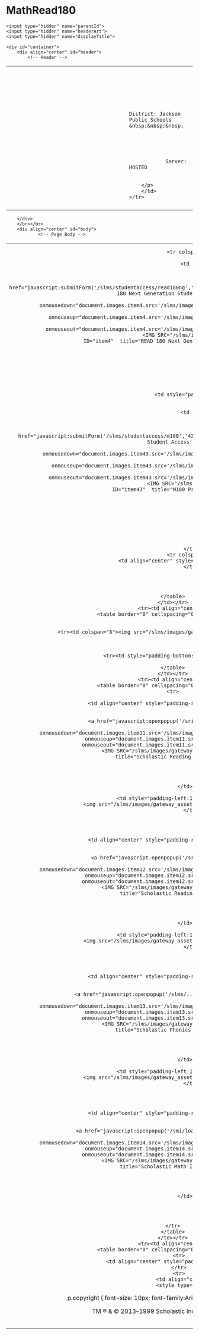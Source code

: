 # MathRead180








<!DOCTYPE HTML PUBLIC "-//W3C//DTD HTML 4.01 Transitional//EN">
<html>
  <head>
    <LINK REL="SHORTCUT ICON" HREF="/slms/images/gateway_assets/favicon.ico">
    <title>Scholastic Student Access</title>
<link type="text/css" href="css/educatorGateway.css" rel="stylesheet" />
<link type="text/css" href="css/gatewayBanner.css" rel="stylesheet" /> 
<script type='text/javascript'>

function getBaseUrlWithUCN() {
  var DUBSLASH = "://";
  var baseUrl  = "";
  var url      = (location.href);

  if(url.indexOf(DUBSLASH)>=0) {
    var cutIndex = url.indexOf(DUBSLASH)+DUBSLASH.length;
    baseUrl      = url.substring(0,cutIndex);
    url          = url.substring(cutIndex,url.length);
  }
  var elems = url.split('/',3);
  baseUrl  += elems[0] + '/' + elems[1];
  return baseUrl;
}

function openpopup1(pageUrl){
  var d = new Date().getTime();
  var r = Math.random();
  var dr = d + ";" + r;
  var url = pageUrl + "?cb=" + dr;
  winpops=window.open(url,"","width=screen.width,height=screen.height,top=0,left=0,scrollbars,location=no,");
}

function openpopup(pageUrl,winname)
{
	var d = new Date().getTime();
        var r = Math.random();
        var dr = d + ";" + r;
	var winurl = pageUrl + "?cb=" + dr;
    var winfeatures = "directories=no,menubar=no,status=no,titlebar=no,toolbar=no,top=0,left=0,resizeable=0,location=0,statusbar=0";
    winfeatures += ",height=" + screen.height + ",width=" + screen.width;

    // open a new window everytime a student app is launched
	// from the gateway.
	//samsus story 193 -- no chromeless browser for SRI so check url (in this case: '/sri/loader') for 'sri' and open 
	//non chromess browser then; open chromeless browser for all others
	if (pageUrl.indexOf('sri') > -1) {
		newwin = window.open(winurl,'');		
	} else {
	    newwin = window.open(winurl,'',winfeatures);	
	}
    
    if (window.focus) 
    {
    	newwin.focus()
    }
    if (!newwin.closed) 
    {
    	newwin.focus()
    }
}

function openAuthZonePopup(pageUrl,winname)
{
	var d = new Date().getTime();
        var r = Math.random();
        var dr = d + ";" + r;
	var winurl = pageUrl;
    var winfeatures = "directories=no,menubar=no,status=no,titlebar=no,toolbar=no,top=0,left=0,resizeable=no,location=no,statusbar=no";
    winfeatures += ",height=" + screen.height + ",width=" + screen.width;
    newwin = window.open(winurl,'',winfeatures);
}

function submitForm(url,parentId,headerArt,displayTitle){
	document.pageForm.action=url;
	document.pageForm.parentId.value=parentId;
	document.pageForm.headerArt.value=headerArt;
	document.pageForm.displayTitle.value=displayTitle;
	document.pageForm.submit();

}


</script>
<!--Added by - Dhanumjaya Makana for SAMSUS-488 bug fix.  -->

<meta name="robots" content="noindex">
  </head>

  <body>
  	<form name="pageForm" id="pageForm" method="post">

	<input type="hidden" name="parentId">
	<input type="hidden" name="headerArt">
	<input type="hidden" name="displayTitle">

	<div id="container">
		<div align="center" id="header">
			<!-- Header -->
			








<meta http-equiv="Expires"      content="Mon, 01 Feb 1999 22:00:00 GMT">
<meta http-equiv="Pragma"       content="NO-CACHE">
<table  width="1002"  background="/slms/images/gateway_assets/ban_studentAccess.png"  border="0" align="center" cellspacing="0" cellpadding="0" >
	<tr colspan="4" height="87">
		<td align="center"></td>
	</tr>
	<tr align="center" colspan="4">
		<td width="308"></td>
		<td colspan="3" align="left">
		<p class="header">
		
  			
				District: Jackson Public Schools &nbsp;&nbsp;&nbsp;
  			
  		

		
  			
				Server: HOSTED
  			
  		
  		</p>
  		</td>
	</tr>
<tr align="center" colspan="4" height="10"><td></td></tr>
</table>

		</div>
		</br></br>
		<div align="center" id="body">
    			<!-- Page Body -->
			






<meta http-equiv="Expires"      content="Mon, 01 Feb 1999 22:00:00 GMT">
<meta http-equiv="Pragma"       content="NO-CACHE">
<meta http-equiv="refresh" 		content="1800"/>


<table align="center" width="997" border="0" cellspacing="0" cellpadding="0">
<tr><td align="center">
<table border="0" cellspacing="0" cellpadding="0">
  	
	  
	  

		
	        	<tr colspan="7">
	         		 
	            			<td align="center">
								
						              
						            		<a href="javascript:submitForm('/slms/studentaccess/read180ng','4','images/gateway_assets/ban_r180ng.png','READ 180 Next Generation Student Access')"
						            		onmousedown="document.images.item4.src='/slms/images/gateway_assets/btn_r180ng_dn.png';"
				   							onmouseup="document.images.item4.src='/slms/images/gateway_assets/btn_r180ng.png'"
				   							onmouseout="document.images.item4.src='/slms/images/gateway_assets/btn_r180ng.png'">
						            			<IMG SRC="/slms/images/gateway_assets/btn_r180ng.png" BORDER="0" ID="item4"  title="READ 180 Next Generation Program Page"/>
						            		</a>
						            
						             
						             
						            
				         	
						</td>
						
							<td style="padding-right:35px"></td>
						
	         		 
	            			<td align="center">
								
						              
						            		<a href="javascript:submitForm('/slms/studentaccess/m180','43','images/gateway_assets/ban_M180.png','M180 Student Access')"
						            		onmousedown="document.images.item43.src='/slms/images/gateway_assets/btnM180_Dn.png';"
				   							onmouseup="document.images.item43.src='/slms/images/gateway_assets/btnM180.png'"
				   							onmouseout="document.images.item43.src='/slms/images/gateway_assets/btnM180.png'">
						            			<IMG SRC="/slms/images/gateway_assets/btnM180.png" BORDER="0" ID="item43"  title="M180 Program Page"/>
						            		</a>
						            
						             
						             
						            
				         	
						</td>
						
	         		 
	        	</tr>
	        	<tr colspan="7">
	         		<td align="center" style="padding-bottom:20px"></td>
	        	</tr>
	      	
	  
	

	</table>
	</td></tr>
	<tr><td align="center">
	<table border="0" cellspacing="0" cellpadding="0">
	
	  
		<tr><td colspan="8"><img src="/slms/images/gateway_assets/hrule.png"/></td></tr>
	  
	

	<tr><td style="padding-bottom:20px"></td></tr>

	</table>
	</td></tr>
	<tr><td align="center">
	<table border="0" cellspacing="0" cellpadding="0">
	<tr>
		
			<td align="center" style="padding-right:21px;padding-left:21px">
				
				    
				   		<a href="javascript:openpopup('/sri/loader','Scholastic Reading Inventory')"
				   			onmousedown="document.images.item11.src='/slms/images/gateway_assets/btnSM_sri_dn.png';"
				   			onmouseup="document.images.item11.src='/slms/images/gateway_assets/btnSM_sri.png'"
				   			onmouseout="document.images.item11.src='/slms/images/gateway_assets/btnSM_sri.png'">
				    			<IMG SRC="/slms/images/gateway_assets/btnSM_sri.png" BORDER="0" ID="item11" title="Scholastic Reading Inventory"/>
				   		</a>
				    
				    
				
			</td>
			
				<td style="padding-left:16px;padding-right:16px">
				<img src="/slms/images/gateway_assets/vrule.png" style="align=center"/>
				</td>
			


   		
			<td align="center" style="padding-right:21px;padding-left:21px">
				
				    
				   		<a href="javascript:openpopup('/src/loader/','Scholastic Reading Counts')"
				   			onmousedown="document.images.item12.src='/slms/images/gateway_assets/btnSM_src_dn.png';"
				   			onmouseup="document.images.item12.src='/slms/images/gateway_assets/btnSM_src.png'"
				   			onmouseout="document.images.item12.src='/slms/images/gateway_assets/btnSM_src.png'">
				    			<IMG SRC="/slms/images/gateway_assets/btnSM_src.png" BORDER="0" ID="item12" title="Scholastic Reading Counts"/>
				   		</a>
				    
				    
				
			</td>
			
				<td style="padding-left:16px;padding-right:16px">
				<img src="/slms/images/gateway_assets/vrule.png" style="align=center"/>
				</td>
			


   		
			<td align="center" style="padding-right:21px;padding-left:21px">
				
				    
				   		<a href="javascript:openpopup('/slms/../spi/loader/','Scholastic Phonics Inventory')"
				   			onmousedown="document.images.item13.src='/slms/images/gateway_assets/btnSM_spi_dn.png';"
				   			onmouseup="document.images.item13.src='/slms/images/gateway_assets/btnSM_spi.png'"
				   			onmouseout="document.images.item13.src='/slms/images/gateway_assets/btnSM_spi.png'">
				    			<IMG SRC="/slms/images/gateway_assets/btnSM_spi.png" BORDER="0" ID="item13" title="Scholastic Phonics Inventory"/>
				   		</a>
				    
				    
				
			</td>
			
				<td style="padding-left:16px;padding-right:16px">
				<img src="/slms/images/gateway_assets/vrule.png" style="align=center"/>
				</td>
			


   		
			<td align="center" style="padding-right:21px;padding-left:21px">
				
				    
				   		<a href="javascript:openpopup('/smi/loader/index.html','Scholastic Math Inventory')"
				   			onmousedown="document.images.item14.src='/slms/images/gateway_assets/btnSM_smi_dn.png';"
				   			onmouseup="document.images.item14.src='/slms/images/gateway_assets/btnSM_smi.png'"
				   			onmouseout="document.images.item14.src='/slms/images/gateway_assets/btnSM_smi.png'">
				    			<IMG SRC="/slms/images/gateway_assets/btnSM_smi.png" BORDER="0" ID="item14" title="Scholastic Math Inventory"/>
				   		</a>
				    
				    
				
			</td>
			


   		
   	</tr>
   	</table>
   	</td></tr>
   	<tr><td align="center">
   	<table border="0" cellspacing="0" cellpadding="0">
	   	<tr>
		   	<td align="center" style="padding-bottom:20px"></td>
	   	</tr>
		<tr>
			<td align="center">
				<style type="text/css">

p.copyright
{
   font-size: 10px;
   font-family:Arial,san-serif;
   color: #000000;
}

</style>

<p class="copyright">TM &reg; & &copy; 2013&ndash;1999 Scholastic Inc. All Rights Reserved.</p>
			</td>
		</tr>
	</table>
	</td></tr>
</table>
		</div>
		</div>
	</form>
  </body>
</html>
